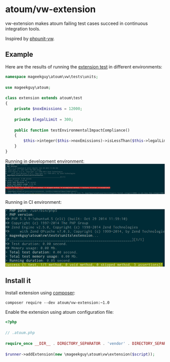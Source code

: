 # atoum/vw-extension

vw-extension makes atoum failing test cases succeed in continuous integration tools.

Inspired by [phpunit-vw](https://github.com/hmlb/phpunit-vw).

## Example

Here are the results of running the [extension test](tests/units/extension.php) in different environments:

```php
namespace mageekguy\atoum\vw\tests\units;

use mageekguy\atoum;

class extension extends atoum\test
{
    private $noxEmissions = 12000;

    private $legalLimit = 300;

    public function testEnvironmentalImpactCompliance()
    {
        $this->integer($this->noxEmissions)->isLessThan($this->legalLimit);
    }
}
```

Running in development environment:
![Failing in dev environment](doc/failure.png)

Running in CI environment:

![Succeeded in CI environment](doc/success.png)

## Install it

Install extension using [composer](https://getcomposer.org):

```
composer require --dev atoum/vw-extension:~1.0
```

Enable the extension using atoum configuration file:

```php
<?php

// .atoum.php

require_once __DIR__ . DIRECTORY_SEPARATOR . 'vendor' . DIRECTORY_SEPARATOR . 'autoload.php';

$runner->addExtension(new \mageekguy\atoum\vw\extension($script));
```
